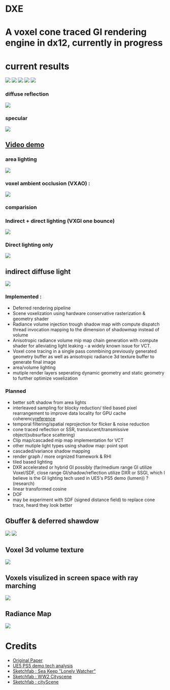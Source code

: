 # DXE
# A voxel cone traced GI rendering engine in dx12, currently in progress



# current results


![](sc/small.PNG)
![](sc/addy1.gif)
![](sc/addy2.gif)
![](sc/reflect.gif)
![](sc/imgg.PNG)
### diffuse reflection
![](sc/ship2.PNG)

### specular
![](sc/spec1.PNG)

## [**Video demo**](https://www.youtube.com/watch?v=HrUgsg-X_58)

### area lighting
![](sc/area.PNG)

### voxel ambient occlusion (VXAO) :
![](sc/VXAO.PNG)

### comparision
### Indirect + direct lighting (VXGI one bounce)
![](sc/sunset.PNG)
### Direct lighting only
![](sc/sunsetdir.PNG)



## indirect diffuse light 
![](sc/diff1.PNG)






### Implemented : 
 - Deferred rendering pipeline
 - Scene voxelization using hardware conservative rasterization & geometry shader
 - Radiance volume injection trough shadow map with compute dispatch thread invocation mapping to the dimension of shadowmap instead of volume
 - Anisotropic radiance volume mip map chain generation with compute shader for alleviating light leaking - a widely known issue for VCT.
 - Voxel cone tracing in a single pass conmbining previously generated geometry buffer as well as anisotropic radiance 3d texture buffer to generate final image
 - area/volume lighting
 - mutiple render layers seperating dynamic geometry and static geometry to further optimize voxelization

### Planned
 - better soft shadow from area lights
 - interleaved sampling for blocky reduction/ tiled based pixel rearrangement to improve data locality for GPU cache coherency[reference](https://www.digipen.edu/sites/default/files/public/docs/theses/sanghyeok-hong-digipen-master-of-science-in-computer-science-thesis-temporal-voxel-cone-tracing-with-interleaved-sample-patterns.pdf)
 - temporal filtering/spatial reprojection for flicker & noise reduction
 - cone traced reflection or SSR, translucent/transmissive object(subsurface scattering)
 - Clip map/cascaded mip map implementation for VCT
 - other mutiple light types using shadow map: point spot
 - cascaded/variance shadow mapping
 - render graph / more orgnized framework & RHI
 - tiled based lighting
 - DXR accelerated or hybrid GI possibly (far/medium range GI utilize Voxel/SDF, close range GI/shadow/reflection utilize DXR or SSGI, which I believe is the GI lighting tech used in UE5's PS5 demo (lumen)) ? (research)  
 - linear transformed cosine
 - DOF
 - may be experiment with SDF (signed distance field) to replace cone trace, heard they look better


## Gbuffer & deferred shawdow 
![](sc/gb.PNG)
![](sc/sm.PNG)

## Voxel 3d volume texture
![](sc/voxeltex.PNG)

## Voxels visulized in screen space with ray marching
![](sc/svoxel.PNG)

## Radiance Map
![](sc/radiance.PNG)

# Credits
 - [Original Paper](https://research.nvidia.com/sites/default/files/pubs/2011-09_Interactive-Indirect-Illumination/GIVoxels-pg2011-authors.pdf)
 - [UE5 PS5 demo tech analysis](https://www.eurogamer.net/articles/digitalfoundry-2020-unreal-engine-5-playstation-5-tech-demo-analysis)
 - [Sketchfab : Sea Keep "Lonely Watcher"](https://sketchfab.com/3d-models/sea-keep-lonely-watcher-09a15a0c14cb4accaf060a92bc70413d)
 - [Sketchfab : WW2 Cityscene](https://sketchfab.com/3d-models/ww2-cityscene-carentan-inspired-639dc3d330a940a2b9d7f40542eabdf3)
 - [Sketchfab : cityScene](https://sketchfab.com/3d-models/city-scene-tarifa-46de5c63cd7d441ebca8f706cff20a40)
